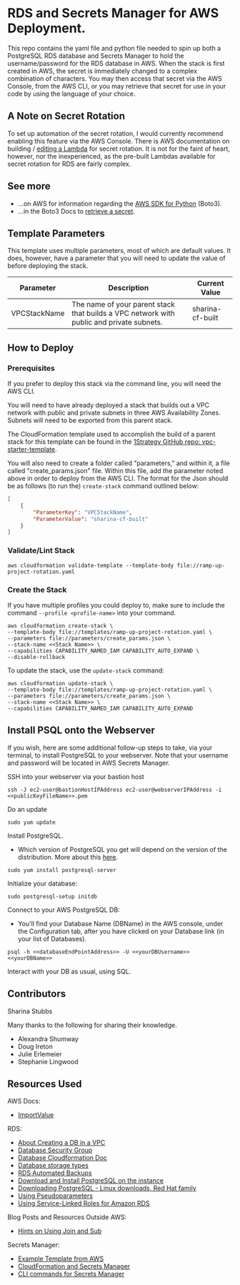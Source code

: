 # RDS and Secrets Manager for AWS Deployment.

This repo contains the yaml file and python file needed to spin up both a PostgreSQL RDS database and Secrets Manager to hold the username/password for the RDS database in AWS. When the stack is first created in AWS, the secret is immediately changed to a complex combination of characters. You may then access that secret via the AWS Console, from the AWS CLI, or you may retrieve that secret for use in your code by using the language of your choice.

## A Note on Secret Rotation

To set up automation of the secret rotation, I would currently recommend enabling this feature via the AWS Console. There is AWS documentation on building / [editing a Lambda](https://github.com/aws-samples/aws-secrets-manager-rotation-lambdas) for secret rotation. It is not for the faint of heart, however, nor the inexperienced, as the pre-built Lambdas available for secret rotation for RDS are fairly complex.

## See more

* ...on AWS for information regarding the [AWS SDK for Python](https://aws.amazon.com/sdk-for-python/) (Boto3).
* ...in the Boto3 Docs to [retrieve a secret](https://boto3.amazonaws.com/v1/documentation/api/latest/reference/services/secretsmanager.html#SecretsManager.Client.get_secret_value).

## Template Parameters

This template uses multiple parameters, most of which are default values. It does, however, have a parameter that you will need to update the value of before deploying the stack.

| Parameter | Description | Current Value |
| --------- |------------ |-------------- |
| VPCStackName | The name of your parent stack that builds a VPC network with public and private subnets. | sharina-cf-built |

## How to Deploy

### Prerequisites

If you prefer to deploy this stack via the command line, you will need the AWS CLI.

You will need to have already deployed a stack that builds out a VPC network with public and private subnets in three AWS Availability Zones. Subnets will need to be exported from this parent stack.

The CloudFormation template used to accomplish the build of a parent stack for this template can be found in the [1Strategy GitHub repo: vpc-starter-template](https://github.com/1Strategy/vpc-starter-template). 

You will also need to create a folder called "parameters," and within it, a file called "create_params.json" file. Within this file, add the parameter noted above in order to deploy from the AWS CLI. The format for the Json should be as follows (to run the) `create-stack` command outlined below:

```json
[
    {
        "ParameterKey": "VPCStackName",
        "ParameterValue": "sharina-cf-built"
    }
]
```

### Validate/Lint Stack

```shell
aws cloudformation validate-template --template-body file://ramp-up-project-rotation.yaml
```

### Create the Stack

If you have multiple profiles you could deploy to, make sure to include the command `--profile <profile-name>` into your command.

```shell
aws cloudformation create-stack \
--template-body file://templates/ramp-up-project-rotation.yaml \
--parameters file://parameters/create_params.json \
--stack-name <<Stack Name>> \
--capabilities CAPABILITY_NAMED_IAM CAPABILITY_AUTO_EXPAND \
--disable-rollback
```

To update the stack, use the `update-stack` command:

```shell
aws cloudformation update-stack \
--template-body file://templates/ramp-up-project-rotation.yaml \
--parameters file://parameters/create_params.json \
--stack-name <<Stack Name>> \
--capabilities CAPABILITY_NAMED_IAM CAPABILITY_AUTO_EXPAND
```

## Install PSQL onto the Webserver

If you wish, here are some additional follow-up steps to take, via your terminal, to install PostgreSQL to your webserver. Note that your username and password will be located in AWS Secrets Manager.

SSH into your webserver via your bastion host

```shell
ssh -J ec2-user@bastionHostIPAddress ec2-user@webserverIPAddress -i <<publicKeyFileName>>.pem
```

Do an update

```shell
sudo yum update
```

Install PostgreSQL.

* Which version of PostgreSQL you get will depend on the version of the distribution. More about this [here](https://www.postgresql.org/download/linux/redhat/).

```shell
sudo yum install postgresql-server
```

Initialize your database:

```shell
sudo postgresql-setup initdb
```

Connect to your AWS PostgreSQL DB:

* You'll find your Database Name (DBName) in the AWS console, under the Configuration tab, after you have clicked on your Database link (in your list of Databases).

```shell
psql -h <<databaseEndPointAddress>> -U <<yourDBUsername>> <<yourDBName>>
```

Interact with your DB as usual, using SQL.

## Contributors

Sharina Stubbs

Many thanks to the following for sharing their knowledge.

* Alexandra Shumway
* Doug Ireton
* Julie Erlemeier
* Stephanie Lingwood

## Resources Used

AWS Docs:

* [ImportValue](https://docs.aws.amazon.com/AWSCloudFormation/latest/UserGuide/intrinsic-function-reference-importvalue.html)

RDS:

* [About Creating a DB in a VPC](https://docs.aws.amazon.com/AmazonRDS/latest/UserGuide/USER_VPC.WorkingWithRDSInstanceinaVPC.html)
* [Database Security Group](https://docs.aws.amazon.com/AWSCloudFormation/latest/UserGuide/aws-properties-rds-security-group.html)
* [Database Cloudformation Doc](https://docs.aws.amazon.com/AWSCloudFormation/latest/UserGuide/aws-properties-rds-database-instance.html)
* [Database storage types](https://docs.aws.amazon.com/AmazonRDS/latest/UserGuide/CHAP_Storage.html)
* [RDS Automated Backups](https://aws.amazon.com/rds/details/backup/)
* [Download and Install PostgreSQL on the instance](https://github.com/snowplow/snowplow/wiki/Setting-up-PostgreSQL)
* [Downloading PostgreSQL - Linux downloads, Red Hat family](https://www.postgresql.org/download/linux/redhat/)
* [Using Pseudoparameters](https://docs.aws.amazon.com/AWSCloudFormation/latest/UserGuide/pseudo-parameter-reference.html)
* [Using Service-Linked Roles for Amazon RDS](https://docs.aws.amazon.com/AmazonRDS/latest/UserGuide/UsingWithRDS.IAM.ServiceLinkedRoles.html)

Blog Posts and Resources Outside AWS:

* [Hints on Using Join and Sub](https://theburningmonk.com/2019/05/cloudformation-protip-use-fnsub-instead-of-fnjoin/)

Secrets Manager:

* [Example Template from AWS](https://docs.aws.amazon.com/AWSCloudFormation/latest/UserGuide/aws-resource-secretsmanager-rotationschedule.html#cfn-secretsmanager-rotationschedule-rotationlambdaarn)
* [CloudFormation and Secrets Manager](https://aws.amazon.com/blogs/security/how-to-create-and-retrieve-secrets-managed-in-aws-secrets-manager-using-aws-cloudformation-template/)
* [CLI commands for Secrets Manager](https://aws.amazon.com/premiumsupport/knowledge-center/lambda-function-secrets-manager/)
